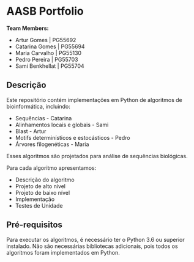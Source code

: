 # AASB Portfolio
 
 **Team Members:**

* Artur Gomes       | PG55692
* Catarina Gomes    | PG55694
* Maria Carvalho    | PG55130
* Pedro Pereira     | PG55703
* Sami Benkhellat   | PG55704


## Descrição
Este repositório contém implementações em Python de algoritmos de bioinformática, incluindo:


- Sequências - Catarina
- Alinhamentos locais e globais - Sami
- Blast - Artur
- Motifs determinísticos e estocásticos - Pedro
- Árvores filogenéticas - Maria

Esses algoritmos são projetados para análise de sequências biológicas.

Para cada algoritmo apresentamos:

- Descrição do algoritmo
- Projeto de alto nível
- Projeto de baixo nível
- Implementação
- Testes de Unidade 



## Pré-requisitos
Para executar os algoritmos, é necessário ter o Python 3.6 ou superior instalado. Não são necessárias bibliotecas adicionais, pois todos os algoritmos foram implementados em Python.


